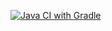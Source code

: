 [![Java CI with Gradle](https://github.com/Evgeniakoch/Aqa-code/actions/workflows/gradle.yml/badge.svg)](https://github.com/Evgeniakoch/Aqa-code/actions/workflows/gradle.yml)
